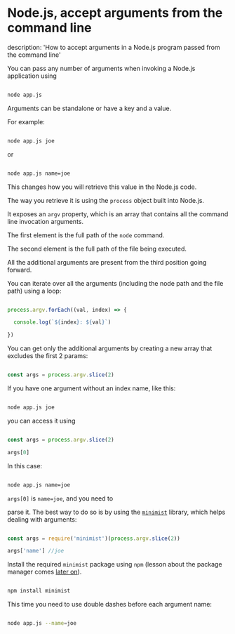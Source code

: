 





# Node.js, accept arguments from the command line

description: 'How to accept arguments in a Node.js program passed from the command line'





You can pass any number of arguments when invoking a Node.js application using



```bash

node app.js

```



Arguments can be standalone or have a key and a value.



For example:



```bash

node app.js joe

```



or



```bash

node app.js name=joe

```



This changes how you will retrieve this value in the Node.js code.



The way you retrieve it is using the `process` object built into Node.js.



It exposes an `argv` property, which is an array that contains all the command line invocation arguments.



The first element is the full path of the `node` command.



The second element is the full path of the file being executed.



All the additional arguments are present from the third position going forward.



You can iterate over all the arguments (including the node path and the file path) using a loop:



```js

process.argv.forEach((val, index) => {

  console.log(`${index}: ${val}`)

})

```



You can get only the additional arguments by creating a new array that excludes the first 2 params:



```js

const args = process.argv.slice(2)

```



If you have one argument without an index name, like this:



```bash

node app.js joe

```



you can access it using



```js

const args = process.argv.slice(2)

args[0]

```



In this case:



```bash

node app.js name=joe

```



`args[0]` is `name=joe`, and you need to

parse it. The best way to do so is by using the [`minimist`](https://www.npmjs.com/package/minimist) library, which helps dealing with arguments:



```js

const args = require('minimist')(process.argv.slice(2))

args['name'] //joe

```



Install the required `minimist` package using `npm` (lesson about the package manager comes [later on](https://nodejs.dev/learn/an-introduction-to-the-npm-package-manager)).



```bash

npm install minimist

```



This time you need to use double dashes before each argument name:



```bash

node app.js --name=joe

```

